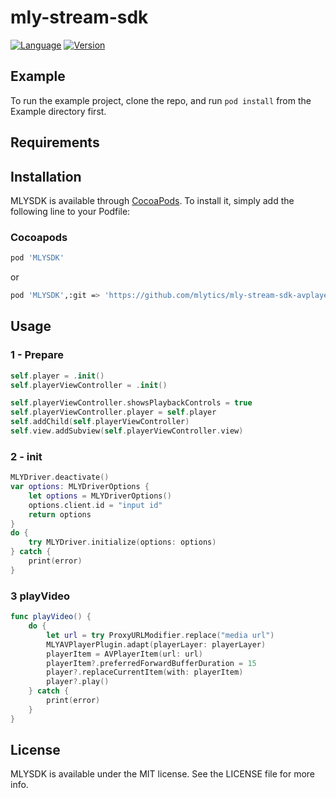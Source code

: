 # mly-stream-sdk

[![Language](https://img.shields.io/badge/Swift-5.0-green.svg?style=flat)](http://cocoapods.org/pods/MLYSDK) 
[![Version](https://img.shields.io/badge/version-0.1.2-blue)](https://github.com/mlytics/mly-stream-sdk-avplayer/releases/tag/0.1.2) 

## Example

To run the example project, clone the repo, and run `pod install` from the Example directory first.

## Requirements

## Installation

MLYSDK is available through [CocoaPods](https://cocoapods.org). To install
it, simply add the following line to your Podfile: 

### Cocoapods

```bash
pod 'MLYSDK' 
```

or

```bash
pod 'MLYSDK',:git => 'https://github.com/mlytics/mly-stream-sdk-avplayer.git'
```

## Usage

### 1 - Prepare  ###
 
```swift
self.player = .init()
self.playerViewController = .init()

self.playerViewController.showsPlaybackControls = true
self.playerViewController.player = self.player
self.addChild(self.playerViewController)
self.view.addSubview(self.playerViewController.view)
``` 

### 2 - init  ###

```swift   
MLYDriver.deactivate()
var options: MLYDriverOptions {
    let options = MLYDriverOptions()
    options.client.id = "input id" 
    return options
}
do {
    try MLYDriver.initialize(options: options)
} catch {
    print(error)
}
```

### 3 playVideo  ###

```swift 
func playVideo() {
    do {
        let url = try ProxyURLModifier.replace("media url")
        MLYAVPlayerPlugin.adapt(playerLayer: playerLayer)
        playerItem = AVPlayerItem(url: url)
        playerItem?.preferredForwardBufferDuration = 15
        player?.replaceCurrentItem(with: playerItem)
        player?.play()
    } catch {
        print(error)
    }
}
```

## License

MLYSDK is available under the MIT license. See the LICENSE file for more info.
